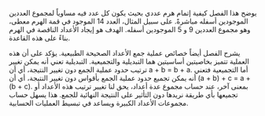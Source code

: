 يوضح هذا الفصل كيفية إتمام هرم عددي بحيث يكون كل عدد فيه مساوياً لمجموع العددين الموجودين أسفله مباشرةً.  على سبيل المثال، العدد 14 الموجود في قمة الهرم معطى، وهو مجموع العددين 9 و 5 الموجودين أسفله.  الهدف هو إيجاد الأعداد الناقصة في الهرم بناءً على هذه القاعدة.

يشرح الفصل أيضاً خصائص عملية جمع الأعداد الصحيحة الطبيعية.  يؤكد على أن هذه العملية تتميز بخاصيتين أساسيتين هما التبديلية والتجميعية.  التبديلية تعني أنه يمكن تغيير ترتيب حدود عملية الجمع دون تغيير النتيجة، أي أن  a + b = b + a.  أما التجميعية فتعني أنه يمكن تجميع حدود عملية الجمع بأقواس دون تغيير النتيجة، أي أن (a + b) + c = a + (b + c).  بمعنى آخر، عند حساب مجموع عدة أعداد، يحق لنا تغيير ترتيب هذه الأعداد أو تجميعها بأي طريقة نريدها دون التأثير على النتيجة النهائية للجمع.  هذا يسهل حساب مجموعات الأعداد الكبيرة ويساعد في تبسيط العمليات الحسابية.